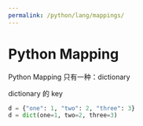 ```yaml
---
permalink: /python/lang/mappings/
---
```


# Python Mapping

Python Mapping 只有一种：dictionary

dictionary 的 key

```py
d = {"one": 1, "two": 2, "three": 3}
d = dict(one=1, two=2, three=3)
```

<!-- ## 常见操作 -->
